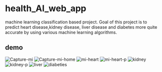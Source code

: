 # health_AI_web_app
machine learning classification based project.
Goal of this project is to predict heart disease,kidney disease, liver disease and diabetes more quite accurate by using various machine learning algorithms.

## demo
![Capture-mi](https://user-images.githubusercontent.com/51403241/131858740-947969c7-2583-4b08-b90a-f9d377672145.PNG)
![Capture-mi-home](https://user-images.githubusercontent.com/51403241/131858998-ca26efa2-641d-4db5-ae33-4214804e270e.PNG)
![mi-heart](https://user-images.githubusercontent.com/51403241/131859126-b428f699-abe2-4daa-8a16-7385a1769480.PNG)
![mi-heart-p](https://user-images.githubusercontent.com/51403241/131859167-4752b6c0-4cba-4b8e-99aa-650a5e0b4fc8.PNG)
![kidney](https://user-images.githubusercontent.com/51403241/131859310-f5539b86-27e9-484a-a6d3-ab6d3853f99a.PNG)
![kidney-p](https://user-images.githubusercontent.com/51403241/131859580-3a4fc23b-bcd7-4293-a932-3c38b9a4b38d.PNG)
![liver](https://user-images.githubusercontent.com/51403241/131859673-6a54793a-051e-4ef4-875f-834b402658ec.PNG)
![diabeties](https://user-images.githubusercontent.com/51403241/131860438-777a9502-7dbc-4216-9fe2-26e31ff523df.PNG)

